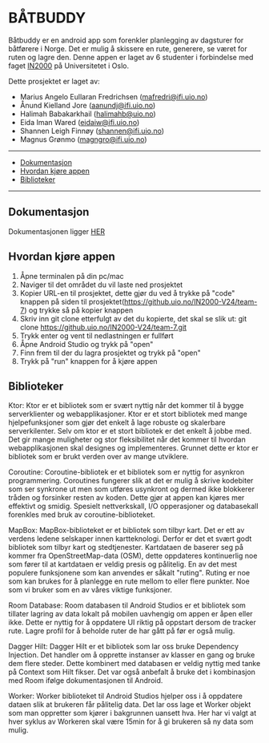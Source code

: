 # BÅTBUDDY

Båtbuddy er en android app som forenkler planlegging av dagsturer for båtførere i Norge. Det er mulig å skissere en rute, generere, se været for ruten og lagre den. Denne appen er laget av 6 studenter i forbindelse med faget [IN2000](https://www.uio.no/studier/emner/matnat/ifi/IN2000/) på Universitetet i Oslo. 

Dette prosjektet er laget av:

- Marius Angelo Eullaran Fredrichsen (mafredri@ifi.uio.no)
- Ånund Kielland Jore (aanundj@ifi.uio.no)
- Halimah Babakarkhail (halimahb@uio.no)
- Eida Iman Wared (eidaiw@ifi.uio.no)
- Shannen Leigh Finnøy (shannen@ifi.uio.no)
- Magnus Grønmo (magngro@ifi.uio.no)

***

* [Dokumentasjon](#dokumentasjon)
* [Hvordan kjøre appen](#hvordan-kjøre-appen)
* [Biblioteker](#biblioteker)

***

## Dokumentasjon

Dokumentasjonen ligger [HER](https://github.uio.no/IN2000-V24/team-7/blob/main/documentation.md)

## Hvordan kjøre appen

1. Åpne terminalen på din pc/mac
2. Naviger til det området du vil laste ned prosjektet
3. Kopier URL-en til prosjektet, dette gjør du ved å trykke på "code" knappen på siden til prosjektet(https://github.uio.no/IN2000-V24/team-7) og trykke så på kopier knappen
4. Skriv inn git clone etterfulgt av det du kopierte, det skal se slik ut: git clone https://github.uio.no/IN2000-V24/team-7.git
5. Trykk enter og vent til nedlastningen er fullført
6. Åpne Android Studio og trykk på "open"
7. Finn frem til der du lagra prosjektet og trykk på "open"
8. Trykk på "run" knappen for å kjøre appen

## Biblioteker

Ktor:
Ktor er et bibliotek som er svært nyttig når det kommer til å bygge serverklienter og webapplikasjoner. Ktor er et stort bibliotek med mange hjelpefunksjoner som gjør det enkelt å lage robuste og skalerbare serverkilenter. Selv om ktor er et stort bibliotek er det enkelt å jobbe med. Det gir mange muligheter og stor fleksibilitet når det kommer til hvordan webapplikasjonen skal designes og implementeres. Grunnet dette er ktor er bibliotek som er brukt verden over av mange utviklere. 

Coroutine:
Coroutine-bibliotek er et bibliotek som er nyttig for asynkron programmering. Coroutines fungerer slik at det er mulig å skrive kodebiter som ser synkrone ut men som utføres usynkront og dermed ikke blokkerer tråden og forsinker resten av koden. Dette gjør at appen kan kjøres mer effektivt og smidig. Spesielt nettverkskall, I/O opperasjoner og databasekall forenkles med bruk av coroutine-biblioteket.

MapBox: 
MapBox-biblioteket er et bibliotek som tilbyr kart. Det er ett av verdens ledene selskaper innen kartteknologi. Derfor er det et svært godt bibliotek som tilbyr kart og stedtjenester. Kartdataen de baserer seg på kommer fra OpenStreetMap-data (OSM), dette oppdateres kontinuerlig noe som fører til at kartdataen er veldig presis og pålitelig. En av det mest populere funksjonene som kan anvendes er såkalt "ruting". Ruting er noe som kan brukes for å planlegge en rute mellom to eller flere punkter. Noe som vi bruker som en av våres viktige funksjoner. 

Room Database: 
Room databasen til Android Studios er et bibliotek som tillater lagring av data lokalt på mobilen uavhengig om appen er åpen eller ikke. Dette er nyttig for å oppdatere UI riktig på oppstart dersom de tracker rute. Lagre profil for å beholde ruter de har gått på før er også mulig.

Dagger Hilt: 
Dagger Hilt er et bibliotek som lar oss bruke Dependency Injection. Det handler om å opprette instanser av klasser en gang og bruke dem flere steder. Dette kombinert med databasen er veldig nyttig med tanke på Context som Hilt fikser. Det var også anbefalt å bruke det i kombinasjon med Room ifølge dokumentasjonen til Android.

Worker: 
Worker biblioteket til Android Studios hjelper oss i å oppdatere dataen slik at brukeren får pålitelig data. Det lar oss lage et Worker objekt som man oppretter som kjører i bakgrunnen uansett hva. Her har vi valgt at hver syklus av Workeren skal være 15min for å gi brukeren så ny data som mulig.